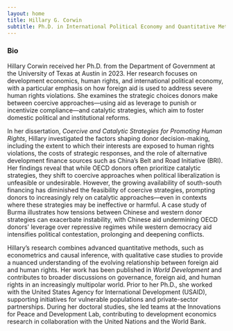 ```yaml
---
layout: home
title: Hillary G. Corwin
subtitle: Ph.D. in International Political Economy and Quantitative Methods, The University of Texas at Austin
---
```

### Bio

Hillary Corwin received her Ph.D. from the Department of Government at the University of Texas at Austin in 2023. Her research focuses on development economics, human rights, and international political economy, with a particular emphasis on how foreign aid is used to address severe human rights violations. She examines the strategic choices donors make between coercive approaches—using aid as leverage to punish or incentivize compliance—and catalytic strategies, which aim to foster domestic political and institutional reforms.

In her dissertation, _Coercive and Catalytic Strategies for Promoting Human Rights_, Hillary investigated the factors shaping donor decision-making, including the extent to which their interests are exposed to human rights violations, the costs of strategic responses, and the role of alternative development finance sources such as China’s Belt and Road Initiative (BRI). Her findings reveal that while OECD donors often prioritize catalytic strategies, they shift to coercive approaches when political liberalization is unfeasible or undesirable. However, the growing availability of south-south financing has diminished the feasibility of coercive strategies, prompting donors to increasingly rely on catalytic approaches—even in contexts where these strategies may be ineffective or harmful. A case study of Burma illustrates how tensions between Chinese and western donor strategies can exacerbate instability, with Chinese aid undermining OECD donors' leverage over repressive regimes while western democracy aid intensifies political contestation, prolonging and deepening conflicts.

Hillary’s research combines advanced quantitative methods, such as econometrics and causal inference, with qualitative case studies to provide a nuanced understanding of the evolving relationship between foreign aid and human rights. Her work has been published in _World Development_ and contributes to broader discussions on governance, foreign aid, and human rights in an increasingly multipolar world. Prior to her Ph.D., she worked with the United States Agency for International Development (USAID), supporting initiatives for vulnerable populations and private-sector partnerships. During her doctoral studies, she led teams at the Innovations for Peace and Development Lab, contributing to development economics research in collaboration with the United Nations and the World Bank.
